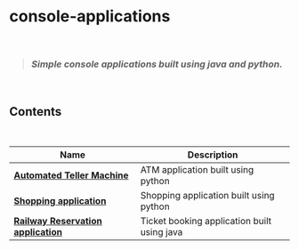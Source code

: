 # console-applications
 <br>

> ### _Simple console applications built using java and python._

 <br>

## Contents

<br>

<div align = "center">

| <div align = "center">Name </div>                                                                                               | <div align = "center">Description</div>     |
| ------------------------------------------------------------------------------------------------------------------------------- | ------------------------------------------- |
| **[Automated Teller Machine](https://github.com/HariKrishna-28/console-applications/blob/main/automated_teller_machine.py)**    | ATM application built using python          |
| **[Shopping application](https://github.com/HariKrishna-28/console-applications/blob/main/shopping_application.py)**            | Shopping application built using python     |
| **[Railway Reservation application](https://github.com/HariKrishna-28/console-applications/blob/main/railwayReservation.java)** | Ticket booking application built using java |

</div>
<br>

